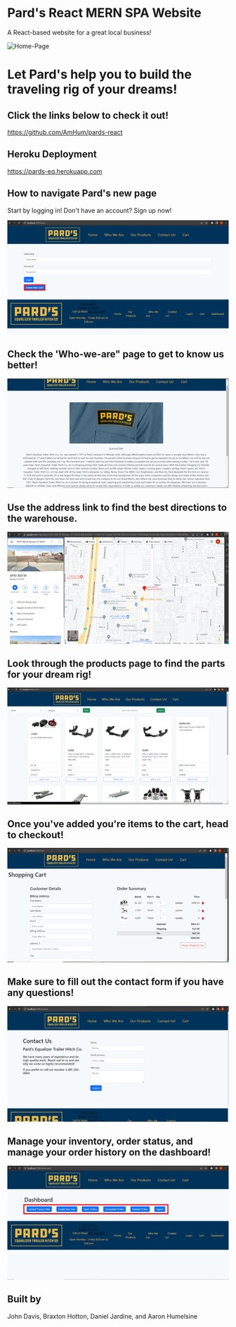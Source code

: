 # Pard's React MERN SPA Website

A React-based website for a great local business!

![Home-Page](".\client\src\assets\Img\Home-page-SS.png")

# Let Pard's help you to build the traveling rig of your dreams!

## Click the links below to check it out!
https://github.com/AmHum/pards-react

## Heroku Deployment
https://pards-eq.herokuapp.com

## How to navigate Pard's new page
Start by logging in! Don't have an account? Sign up now!

![Login-page](.\client\src\assets\Img\Login-page-SS.png "login-page") 

## Check the 'Who-we-are" page to get to know us better!


![About-Us](.\client\src\assets\Img\About-page-SS.png "who-we-are")

## Use the address link to find the best directions to the warehouse.


![products-page](.\client\src\assets\Img\Google-directions-SS.png)



## Look through the products page to find the parts for your dream rig!

![Products-Page](.\client\src\assets\Img\Products-page-SS.png)


## Once you've added you're items to the cart, head to checkout!

![Payment-page](client\src\assets\Img\Cart-page-SS.png)


## Make sure to fill out the contact form if you have any questions!

![contact-page](client\src\assets\Img\Contact-page-SS.png)

## Manage your inventory, order status, and manage your order history on the dashboard!

![Dashboard](client\src\assets\Img\Dashboard-page-SS.png)


## Built by

John Davis, Braxton Hotton, Daniel Jardine, and Aaron Humelsine
